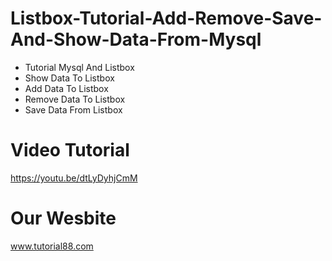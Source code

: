 # Listbox-Tutorial-Add-Remove-Save-And-Show-Data-From-Mysql
- Tutorial Mysql And Listbox 
- Show Data To Listbox 
- Add Data To Listbox 
- Remove Data To Listbox 
- Save Data From Listbox

# Video Tutorial
https://youtu.be/dtLyDyhjCmM

# Our Wesbite
www.tutorial88.com
